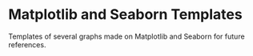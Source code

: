 # Matplotlib and Seaborn Templates
Templates of several graphs made on Matplotlib and Seaborn for future references.

